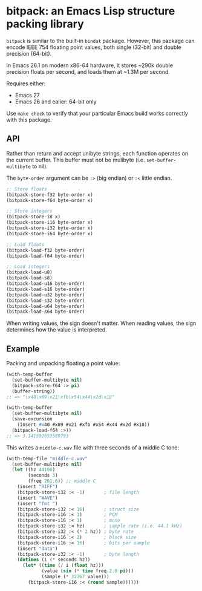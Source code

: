 # bitpack: an Emacs Lisp structure packing library

`bitpack` is similar to the built-in `bindat` package. However, this
package can encode IEEE 754 floating point values, both single
(32-bit) and double precision (64-bit).

In Emacs 26.1 on modern x86-64 hardware, it stores ~290k double
precision floats per second, and loads them at ~1.3M per second.

Requires either:

* Emacs 27
* Emacs 26 and ealier: 64-bit only

Use `make check` to verify that your particular Emacs build works
correctly with this package.

## API

Rather than return and accept unibyte strings, each function operates
on the current buffer. This buffer must not be mulibyte (i.e.
`set-buffer-multibyte` to nil).

The `byte-order` argument can be `:>` (big endian) or `:<` little
endian.

```el
;; Store floats
(bitpack-store-f32 byte-order x)
(bitpack-store-f64 byte-order x)

;; Store integers
(bitpack-store-i8 x)
(bitpack-store-i16 byte-order x)
(bitpack-store-i32 byte-order x)
(bitpack-store-i64 byte-order x)

;; Load floats
(bitpack-load-f32 byte-order)
(bitpack-load-f64 byte-order)

;; Load integers
(bitpack-load-u8)
(bitpack-load-s8)
(bitpack-load-u16 byte-order)
(bitpack-load-s16 byte-order)
(bitpack-load-u32 byte-order)
(bitpack-load-s32 byte-order)
(bitpack-load-u64 byte-order)
(bitpack-load-s64 byte-order)
```

When writing values, the sign doesn't matter. When reading values, the
sign determines how the value is interpreted.

## Example

Packing and unpacking floating a point value:

```el
(with-temp-buffer
  (set-buffer-multibyte nil)
  (bitpack-store-f64 :> pi)
  (buffer-string))
;; => "\x40\x09\x21\xfb\x54\x44\x2d\x18"

(with-temp-buffer
  (set-buffer-multibyte nil)
  (save-excursion
    (insert #x40 #x09 #x21 #xfb #x54 #x44 #x2d #x18))
  (bitpack-load-f64 :>))
;; => 3.141592653589793
```

This writes a `middle-c.wav` file with three seconds of a middle C tone:

```el
(with-temp-file "middle-c.wav"
  (set-buffer-multibyte nil)
  (let ((hz 44100)
        (seconds 3)
        (freq 261.6)) ;; middle C
    (insert "RIFF")
    (bitpack-store-i32 :< -1)       ; file length
    (insert "WAVE")
    (insert "fmt ")
    (bitpack-store-i32 :< 16)       ; struct size
    (bitpack-store-i16 :< 1)        ; PCM
    (bitpack-store-i16 :< 1)        ; mono
    (bitpack-store-i32 :< hz)       ; sample rate (i.e. 44.1 kHz)
    (bitpack-store-i32 :< (* 2 hz)) ; byte rate
    (bitpack-store-i16 :< 2)        ; block size
    (bitpack-store-i16 :< 16)       ; bits per sample
    (insert "data")
    (bitpack-store-i32 :< -1)       ; byte length
    (dotimes (i (* seconds hz))
      (let* ((time (/ i (float hz)))
             (value (sin (* time freq 2.0 pi)))
             (sample (* 32767 value)))
        (bitpack-store-i16 :< (round sample))))))
```
